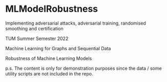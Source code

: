 # MLModelRobustness
Implementing adversarial attacks, adversarial training, randomised smoothing and certification

TUM Summer Semester 2022

Machine Learning for Graphs and Sequential Data

Robustness of Machine Learning Models

p.s. The content is only for demonstration purposes since the data / some utility scripts are not included in the repo.
